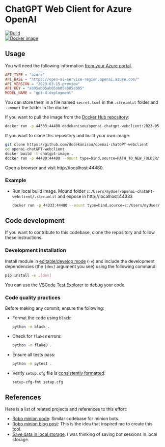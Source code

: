 # ChatGPT Web Client for Azure OpenAI  
  
[![Build](https://github.com/dodekanisou/openai-chatGPT-webclient/actions/workflows/ci.yaml/badge.svg)](https://github.com/dodekanisou/openai-chatGPT-webclient/actions/workflows/ci.yaml)  
[![Docker image](https://github.com/dodekanisou/openai-chatGPT-webclient/actions/workflows/docker-image.yaml/badge.svg)](https://github.com/dodekanisou/openai-chatGPT-webclient/actions/workflows/docker-image.yaml)  
  
## Usage  

You will need the following information [from your Azure portal](https://learn.microsoft.com/azure/cognitive-services/openai/quickstart?tabs=command-line&pivots=programming-language-csharp#retrieve-key-and-endpoint).
  
```toml
API_TYPE = "azure"  
API_BASE = "https://open-ai-service-region.openai.azure.com/"  
API_VERSION = "2023-03-15-preview"  
API_KEY = "ab05ab05ab05ab05ab05ab05"  
MODEL_NAME = "gpt-4-deployment"  
```

You can store them in a file named `secret.toml` in the `.streamlit` folder and `--mount` the folder in the docker.

If you want to pull the image from the [Docker Hub repository](https://hub.docker.com/r/dodekanisou/openai-chatgpt-webclient/tags):

```bash
docker run -p 44333:44480 dodekanisou/openai-chatgpt-webclient:2023-05-01 --mount type=bind,source=PATH_TO_NEW_FOLDER/.streamlit,target=/app/.streamlit,bind-propagation=shared
```

If you want to clone this repository and build your own image:

```bash
git clone https://github.com/dodekanisou/openai-chatGPT-webclient
cd openai-chatGPT-webclient
docker build -t chatgpt-image .  
docker run -p 44480:44480 --mount type=bind,source=PATH_TO_NEW_FOLDER/.streamlit,target=/app/.streamlit,bind-propagation=shared chatgpt-image
```

Open a browser and visit http://localhost:44480.

### Example

- Run local build image. Mound folder `c:/Users/myUser/openai-chatGPT-webclient/.streamlit` and expose in http://localhost:44333

  ```bash
  docker run -p 44333:44480 --mount type=bind,source=c:/Users/myUser/openai-chatGPT-webclient/.streamlit,target=/app/.streamlit,bind-propagation=shared chatgpt-image
  ```

## Code development

If you want to contribute to this codebase, clone the repository and follow these instructions.

### Development installation

Install module in [editable/develop mode](https://pip.pypa.io/en/stable/cli/pip_install/#install-editable) (`-e`) and include the development dependencies (the `[dev]` argument you see) using the following command:

```bash
pip install -e .[dev]
```

You can use the [VSCode Test Explorer](https://code.visualstudio.com/docs/python/testing) to debug your code.

### Code quality practices

Before making any commit, ensure the following:

- Format the code using `black`:

  ```bash
  python -m black . 
  ```

- Check for `flake8` errors:

  ```bash
  python -m flake8 .
  ```

- Ensure all tests pass:

  ```bash
  python -m pytest .
  ```

- Verify `setup.cfg` file is [consistently formatted](https://github.com/asottile/setup-cfg-fmt):

  ```bash
  setup-cfg-fmt setup.cfg
  ```

## References

Here is a list of related projects and references to this effort:

- [Robo minion code](https://github.com/easonlai/robo_minion_gpt35turbo/tree/main): Similar codebase for minion bots.
- [Robo minion blog post](https://medium.com/geekculture/streamlit-and-azure-openai-service-gpt-3-5-73640e8728f2): This is the idea that inspired me to create this tool.
- [Save data in local storage](https://discuss.streamlit.io/t/saving-data-in-local-storage-via-streamlit/28785/8): I was thinking of saving bot sessions in local storage.
